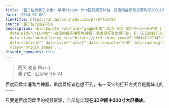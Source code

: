 ```yaml
---
title: '量子位发表了文章: 苹果Vision Pro国行版首体验：百度网盘所有资源均可200寸大屏播放，一口气看个爽'
date: '2024-07-08'
linkTitle: https://zhuanlan.zhihu.com/p/707705729
source: 量子位的知乎动态
description: <blockquote data-pid="ymqWXtJh">西风 发自 凹非寺<br>量子位 | 公众号 QbitAI</blockquote><p
  data-pid="UcELoWkY">百度网盘实锤看片神器，重度爱好者也想不到，有一天它的打开方式会是酱婶儿的——</p><p data-pid="CkJ_QgvT">只要是百度网盘里的视频资源，全部能实现<b>在3D空间中200寸大屏播放</b>。</p><figure
  data-size="normal"><img src="https://pic3.zhimg.com/v2-09d1421f9942c360c6bd3433124fc8a2.jpg"
  data-caption="" data-size="normal" data-rawwidth="648" data-rawheight="328" data-thumbnail="https://pic3.zhimg.com/v2-09d1421f9942c360c6bd3433124fc8a2_b.jpg"
  class="origin_image ...
disable_comments: true
---
```

<blockquote data-pid="ymqWXtJh">西风 发自 凹非寺<br>量子位 | 公众号 QbitAI</blockquote><p data-pid="UcELoWkY">百度网盘实锤看片神器，重度爱好者也想不到，有一天它的打开方式会是酱婶儿的——</p><p data-pid="CkJ_QgvT">只要是百度网盘里的视频资源，全部能实现<b>在3D空间中200寸大屏播放</b>。</p><figure data-size="normal"><img src="https://pic3.zhimg.com/v2-09d1421f9942c360c6bd3433124fc8a2.jpg" data-caption="" data-size="normal" data-rawwidth="648" data-rawheight="328" data-thumbnail="https://pic3.zhimg.com/v2-09d1421f9942c360c6bd3433124fc8a2_b.jpg" class="origin_image ...
